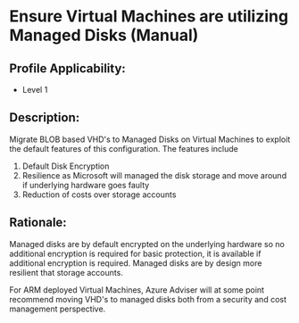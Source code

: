# Ensure Virtual Machines are utilizing Managed Disks (Manual)

## Profile Applicability:

- Level 1

## Description:

Migrate BLOB based VHD's to Managed Disks on Virtual Machines to exploit the default features of this configuration. The features include
1. Default Disk Encryption
2. Resilience as Microsoft will managed the disk storage and move around if underlying hardware goes faulty
3. Reduction of costs over storage accounts

## Rationale:

Managed disks are by default encrypted on the underlying hardware so no additional encryption is required for basic protection, it is available if additional encryption is required. Managed disks are by design more resilient that storage accounts.

For ARM deployed Virtual Machines, Azure Adviser will at some point recommend moving VHD's to managed disks both from a security and cost management perspective. 
